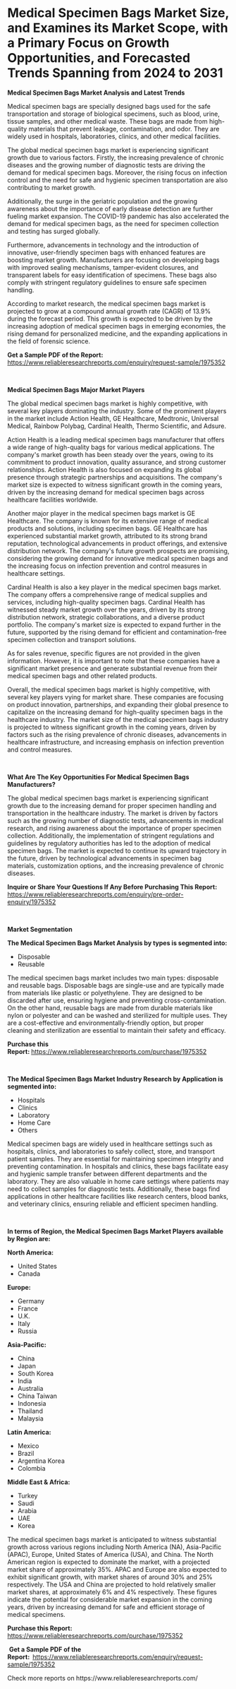 <p><h1>Medical Specimen Bags Market Size, and Examines its Market Scope, with a Primary Focus on Growth Opportunities, and Forecasted Trends Spanning from 2024 to 2031</h1></p><p><strong>Medical Specimen Bags Market Analysis and Latest Trends</strong></p>
<p><p>Medical specimen bags are specially designed bags used for the safe transportation and storage of biological specimens, such as blood, urine, tissue samples, and other medical waste. These bags are made from high-quality materials that prevent leakage, contamination, and odor. They are widely used in hospitals, laboratories, clinics, and other medical facilities.</p><p>The global medical specimen bags market is experiencing significant growth due to various factors. Firstly, the increasing prevalence of chronic diseases and the growing number of diagnostic tests are driving the demand for medical specimen bags. Moreover, the rising focus on infection control and the need for safe and hygienic specimen transportation are also contributing to market growth.</p><p>Additionally, the surge in the geriatric population and the growing awareness about the importance of early disease detection are further fueling market expansion. The COVID-19 pandemic has also accelerated the demand for medical specimen bags, as the need for specimen collection and testing has surged globally.</p><p>Furthermore, advancements in technology and the introduction of innovative, user-friendly specimen bags with enhanced features are boosting market growth. Manufacturers are focusing on developing bags with improved sealing mechanisms, tamper-evident closures, and transparent labels for easy identification of specimens. These bags also comply with stringent regulatory guidelines to ensure safe specimen handling.</p><p>According to market research, the medical specimen bags market is projected to grow at a compound annual growth rate (CAGR) of 13.9% during the forecast period. This growth is expected to be driven by the increasing adoption of medical specimen bags in emerging economies, the rising demand for personalized medicine, and the expanding applications in the field of forensic science.</p></p>
<p><strong>Get a Sample PDF of the Report:&nbsp;</strong> <a href="https://www.reliableresearchreports.com/enquiry/request-sample/1975352">https://www.reliableresearchreports.com/enquiry/request-sample/1975352</a></p>
<p>&nbsp;</p>
<p><strong>Medical Specimen Bags Major Market Players</strong></p>
<p><p>The global medical specimen bags market is highly competitive, with several key players dominating the industry. Some of the prominent players in the market include Action Health, GE Healthcare, Medtronic, Universal Medical, Rainbow Polybag, Cardinal Health, Thermo Scientific, and Adsure. </p><p>Action Health is a leading medical specimen bags manufacturer that offers a wide range of high-quality bags for various medical applications. The company's market growth has been steady over the years, owing to its commitment to product innovation, quality assurance, and strong customer relationships. Action Health is also focused on expanding its global presence through strategic partnerships and acquisitions. The company's market size is expected to witness significant growth in the coming years, driven by the increasing demand for medical specimen bags across healthcare facilities worldwide.</p><p>Another major player in the medical specimen bags market is GE Healthcare. The company is known for its extensive range of medical products and solutions, including specimen bags. GE Healthcare has experienced substantial market growth, attributed to its strong brand reputation, technological advancements in product offerings, and extensive distribution network. The company's future growth prospects are promising, considering the growing demand for innovative medical specimen bags and the increasing focus on infection prevention and control measures in healthcare settings. </p><p>Cardinal Health is also a key player in the medical specimen bags market. The company offers a comprehensive range of medical supplies and services, including high-quality specimen bags. Cardinal Health has witnessed steady market growth over the years, driven by its strong distribution network, strategic collaborations, and a diverse product portfolio. The company's market size is expected to expand further in the future, supported by the rising demand for efficient and contamination-free specimen collection and transport solutions.</p><p>As for sales revenue, specific figures are not provided in the given information. However, it is important to note that these companies have a significant market presence and generate substantial revenue from their medical specimen bags and other related products.</p><p>Overall, the medical specimen bags market is highly competitive, with several key players vying for market share. These companies are focusing on product innovation, partnerships, and expanding their global presence to capitalize on the increasing demand for high-quality specimen bags in the healthcare industry. The market size of the medical specimen bags industry is projected to witness significant growth in the coming years, driven by factors such as the rising prevalence of chronic diseases, advancements in healthcare infrastructure, and increasing emphasis on infection prevention and control measures.</p></p>
<p>&nbsp;</p>
<p><strong>What Are The Key Opportunities For Medical Specimen Bags Manufacturers?</strong></p>
<p><p>The global medical specimen bags market is experiencing significant growth due to the increasing demand for proper specimen handling and transportation in the healthcare industry. The market is driven by factors such as the growing number of diagnostic tests, advancements in medical research, and rising awareness about the importance of proper specimen collection. Additionally, the implementation of stringent regulations and guidelines by regulatory authorities has led to the adoption of medical specimen bags. The market is expected to continue its upward trajectory in the future, driven by technological advancements in specimen bag materials, customization options, and the increasing prevalence of chronic diseases.</p></p>
<p><strong>Inquire or Share Your Questions If Any Before Purchasing This Report:</strong> <a href="https://www.reliableresearchreports.com/enquiry/pre-order-enquiry/1975352">https://www.reliableresearchreports.com/enquiry/pre-order-enquiry/1975352</a></p>
<p>&nbsp;</p>
<p><strong>Market Segmentation</strong></p>
<p><strong>The Medical Specimen Bags Market Analysis by types is segmented into:</strong></p>
<p><ul><li>Disposable</li><li>Reusable</li></ul></p>
<p><p>The medical specimen bags market includes two main types: disposable and reusable bags. Disposable bags are single-use and are typically made from materials like plastic or polyethylene. They are designed to be discarded after use, ensuring hygiene and preventing cross-contamination. On the other hand, reusable bags are made from durable materials like nylon or polyester and can be washed and sterilized for multiple uses. They are a cost-effective and environmentally-friendly option, but proper cleaning and sterilization are essential to maintain their safety and efficacy.</p></p>
<p><strong>Purchase this Report:&nbsp;</strong><a href="https://www.reliableresearchreports.com/purchase/1975352">https://www.reliableresearchreports.com/purchase/1975352</a></p>
<p>&nbsp;</p>
<p><strong>The Medical Specimen Bags Market Industry Research by Application is segmented into:</strong></p>
<p><ul><li>Hospitals</li><li>Clinics</li><li>Laboratory</li><li>Home Care</li><li>Others</li></ul></p>
<p><p>Medical specimen bags are widely used in healthcare settings such as hospitals, clinics, and laboratories to safely collect, store, and transport patient samples. They are essential for maintaining specimen integrity and preventing contamination. In hospitals and clinics, these bags facilitate easy and hygienic sample transfer between different departments and the laboratory. They are also valuable in home care settings where patients may need to collect samples for diagnostic tests. Additionally, these bags find applications in other healthcare facilities like research centers, blood banks, and veterinary clinics, ensuring reliable and efficient specimen handling.</p></p>
<p>&nbsp;</p>
<p><strong>In terms of Region, the Medical Specimen Bags Market Players available by Region are:</strong></p>
<p>
    <p> <strong> North America: </strong>
        <ul>
            <li>United States</li>
            <li>Canada</li>
        </ul>
        </p> 
    <p> <strong> Europe: </strong>
        <ul>
            <li>Germany</li>
            <li>France</li>
            <li>U.K.</li>
            <li>Italy</li>
            <li>Russia</li>
        </ul>
        </p> 
    <p> <strong> Asia-Pacific: </strong>
        <ul>
            <li>China</li>
            <li>Japan</li>
            <li>South Korea</li>
            <li>India</li>
            <li>Australia</li>
            <li>China Taiwan</li>
            <li>Indonesia</li>
            <li>Thailand</li>
            <li>Malaysia</li>
        </ul>
        </p> 
    <p> <strong> Latin America: </strong>
        <ul>
            <li>Mexico</li>
            <li>Brazil</li>
            <li>Argentina Korea</li>
            <li>Colombia</li>
        </ul>
        </p> 
    <p> <strong> Middle East & Africa: </strong>
        <ul>
            <li>Turkey</li>
            <li>Saudi</li>
            <li>Arabia</li>
            <li>UAE</li>
            <li>Korea</li>
        </ul>
    </p>
    </p>
<p><p>The medical specimen bags market is anticipated to witness substantial growth across various regions including North America (NA), Asia-Pacific (APAC), Europe, United States of America (USA), and China. The North American region is expected to dominate the market, with a projected market share of approximately 35%. APAC and Europe are also expected to exhibit significant growth, with market shares of around 30% and 25% respectively. The USA and China are projected to hold relatively smaller market shares, at approximately 6% and 4% respectively. These figures indicate the potential for considerable market expansion in the coming years, driven by increasing demand for safe and efficient storage of medical specimens.</p></p>
<p><strong>Purchase this Report: </strong><a href="https://www.reliableresearchreports.com/purchase/1975352">https://www.reliableresearchreports.com/purchase/1975352</a></p>
<p>&nbsp;<strong>Get a Sample PDF of the Report:&nbsp;&nbsp;</strong><a href="https://www.reliableresearchreports.com/enquiry/request-sample/1975352">https://www.reliableresearchreports.com/enquiry/request-sample/1975352</a></p>
<p><strong></strong></p>
<p>Check more reports on https://www.reliableresearchreports.com/</p>